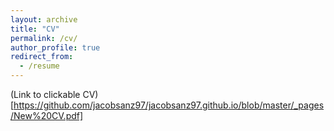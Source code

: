 ```yaml
---
layout: archive
title: "CV"
permalink: /cv/
author_profile: true
redirect_from:
  - /resume
---
```


  
(Link to clickable CV)[https://github.com/jacobsanz97/jacobsanz97.github.io/blob/master/_pages/New%20CV.pdf]
